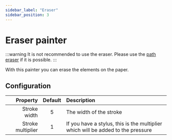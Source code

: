 ```yaml
---
sidebar_label: "Eraser"
sidebar_position: 3
---
```


# Eraser painter

:::warning It is not recommended to use the eraser. Please use the [path eraser](path_eraser) if it is possible.
:::

With this painter you can erase the elements on the paper.

## Configuration

|          Property | Default | Description                                                                      |
|------------------:|:-------:|:---------------------------------------------------------------------------------|
|      Stroke width |    5    | The width of the stroke                                                          |
| Stroke multiplier |    1    | If you have a stylus, this is the multiplier which will be added to the pressure |
